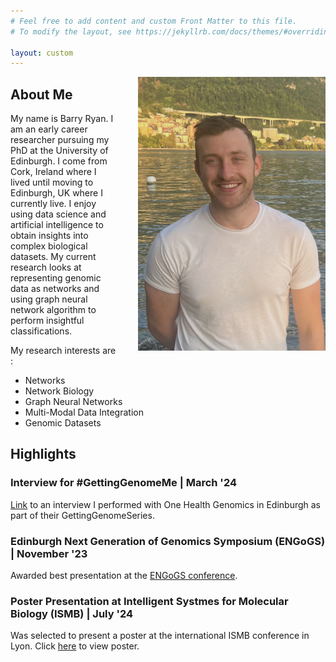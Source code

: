 ```yaml
---
# Feel free to add content and custom Front Matter to this file.
# To modify the layout, see https://jekyllrb.com/docs/themes/#overriding-theme-defaults

layout: custom
---
```


<img style="margin-left: 2rem" align="right" src="mydocs/profile_pic.jpg" width = "300px" >

## About Me
My name is Barry Ryan. I am an early career researcher pursuing my PhD at the University of Edinburgh. I come from Cork, Ireland where I lived until moving to Edinburgh, UK where I currently live. I enjoy using data science and artificial intelligence to obtain insights into complex biological datasets. My current research looks at representing genomic data as networks and using graph neural network algorithm to perform insightful classifications. 

My research interests are : 
- Networks
- Network Biology
- Graph Neural Networks
- Multi-Modal Data Integration
- Genomic Datasets

## Highlights
### Interview for #GettingGenomeMe | March '24
[Link](https://onehealthgenomics.ed.ac.uk/barry-ryan) to an interview I performed with One Health Genomics in Edinburgh as part of their GettingGenomeSeries.

### Edinburgh Next Generation of Genomics Symposium (ENGoGS) | November '23
Awarded best presentation at the [ENGoGS conference](https://onehealthgenomics.ed.ac.uk/news-and-events/ohge-event%C3%A5s/edinburgh-next-generation-genomics-symposium-2023). 

### Poster Presentation at Intelligent Systmes for Molecular Biology (ISMB) | July '24
Was selected to present a poster at the international ISMB conference in Lyon. Click <a href="/barryryan/mydocs/barry_ismb_poster.pdf">here</a> to view poster. 





